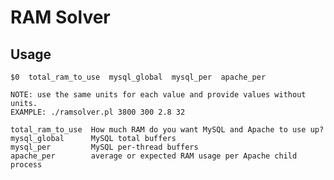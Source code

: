 # RAM Solver


## Usage

    $0  total_ram_to_use  mysql_global  mysql_per  apache_per
    
    NOTE: use the same units for each value and provide values without units.
    EXAMPLE: ./ramsolver.pl 3800 300 2.8 32
    
    total_ram_to_use  How much RAM do you want MySQL and Apache to use up?
    mysql_global      MySQL total buffers
    mysql_per         MySQL per-thread buffers
    apache_per        average or expected RAM usage per Apache child process

